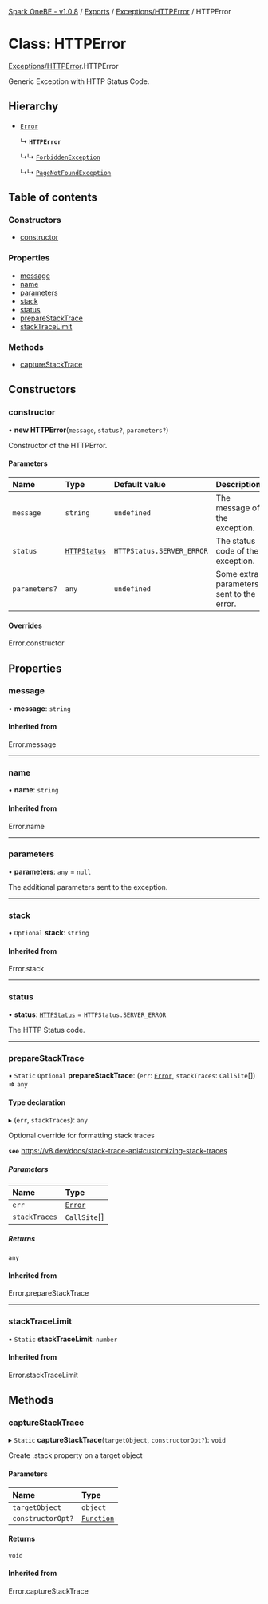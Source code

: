 [Spark OneBE - v1.0.8](../README.md) / [Exports](../modules.md) / [Exceptions/HTTPError](../modules/Exceptions_HTTPError.md) / HTTPError

# Class: HTTPError

[Exceptions/HTTPError](../modules/Exceptions_HTTPError.md).HTTPError

Generic Exception with HTTP Status Code.

## Hierarchy

- [`Error`]( https://developer.mozilla.org/en-US/docs/Web/JavaScript/Reference/Global_Objects/Error )

  ↳ **`HTTPError`**

  ↳↳ [`ForbiddenException`](Exceptions_ForbiddenException.ForbiddenException.md)

  ↳↳ [`PageNotFoundException`](Exceptions_PageNotFoundException.PageNotFoundException.md)

## Table of contents

### Constructors

- [constructor](Exceptions_HTTPError.HTTPError.md#constructor)

### Properties

- [message](Exceptions_HTTPError.HTTPError.md#message)
- [name](Exceptions_HTTPError.HTTPError.md#name)
- [parameters](Exceptions_HTTPError.HTTPError.md#parameters)
- [stack](Exceptions_HTTPError.HTTPError.md#stack)
- [status](Exceptions_HTTPError.HTTPError.md#status)
- [prepareStackTrace](Exceptions_HTTPError.HTTPError.md#preparestacktrace)
- [stackTraceLimit](Exceptions_HTTPError.HTTPError.md#stacktracelimit)

### Methods

- [captureStackTrace](Exceptions_HTTPError.HTTPError.md#capturestacktrace)

## Constructors

### constructor

• **new HTTPError**(`message`, `status?`, `parameters?`)

Constructor of the HTTPError.

#### Parameters

| Name | Type | Default value | Description |
| :------ | :------ | :------ | :------ |
| `message` | `string` | `undefined` | The message of the exception. |
| `status` | [`HTTPStatus`](../enums/HTTP_HTTPStatus.HTTPStatus.md) | `HTTPStatus.SERVER_ERROR` | The status code of the exception. |
| `parameters?` | `any` | `undefined` | Some extra parameters sent to the error. |

#### Overrides

Error.constructor

## Properties

### message

• **message**: `string`

#### Inherited from

Error.message

___

### name

• **name**: `string`

#### Inherited from

Error.name

___

### parameters

• **parameters**: `any` = `null`

The additional parameters sent to the exception.

___

### stack

• `Optional` **stack**: `string`

#### Inherited from

Error.stack

___

### status

• **status**: [`HTTPStatus`](../enums/HTTP_HTTPStatus.HTTPStatus.md) = `HTTPStatus.SERVER_ERROR`

The HTTP Status code.

___

### prepareStackTrace

▪ `Static` `Optional` **prepareStackTrace**: (`err`: [`Error`]( https://developer.mozilla.org/en-US/docs/Web/JavaScript/Reference/Global_Objects/Error ), `stackTraces`: `CallSite`[]) => `any`

#### Type declaration

▸ (`err`, `stackTraces`): `any`

Optional override for formatting stack traces

**`see`** https://v8.dev/docs/stack-trace-api#customizing-stack-traces

##### Parameters

| Name | Type |
| :------ | :------ |
| `err` | [`Error`]( https://developer.mozilla.org/en-US/docs/Web/JavaScript/Reference/Global_Objects/Error ) |
| `stackTraces` | `CallSite`[] |

##### Returns

`any`

#### Inherited from

Error.prepareStackTrace

___

### stackTraceLimit

▪ `Static` **stackTraceLimit**: `number`

#### Inherited from

Error.stackTraceLimit

## Methods

### captureStackTrace

▸ `Static` **captureStackTrace**(`targetObject`, `constructorOpt?`): `void`

Create .stack property on a target object

#### Parameters

| Name | Type |
| :------ | :------ |
| `targetObject` | `object` |
| `constructorOpt?` | [`Function`]( https://developer.mozilla.org/en-US/docs/Web/JavaScript/Reference/Global_Objects/Function ) |

#### Returns

`void`

#### Inherited from

Error.captureStackTrace
